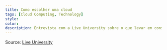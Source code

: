 ```yaml
---
title: Como escolher uma cloud
tags: [Cloud Computing, Technology]
style: 
color: 
description: Entrevista com a Live University sobre o que levar em consideração na hora de escolher uma cloud para a sua empresa.
---
```


Source: [Live University](https://ebusiness.liveuniversity.com/2019/05/06/tudo-o-que-voce-precisa-saber-para-escolher-melhor-cloud-para-sua-empresa/)